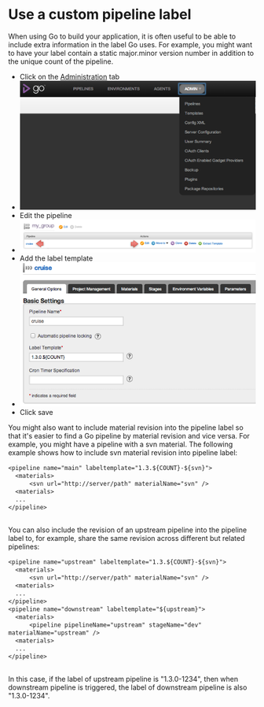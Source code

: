 # Use a custom pipeline label

When using Go to build your application, it is often useful to be able to include extra information in the label Go uses. For example, you might want to have your label contain a static major.minor version number in addition to the unique count of the pipeline.

-   Click on the [Administration](../navigations/administration_page.html) tab
-   ![](../resources/images/cruise/topnav_admin.png)
-   Edit the pipeline
-   ![](../resources/images/cruise/admin/2_edit_pipeline.png)
-   Add the label template
-   ![](../resources/images/cruise/admin/3_add_label_ui.png)
-   Click save

You might also want to include material revision into the pipeline label so that it's easier to find a Go pipeline by material revision and vice versa. For example, you might have a pipeline with a svn material. The following example shows how to include svn material revision into pipeline label:

``` {.code}
<pipeline name="main" labeltemplate="1.3.${COUNT}-${svn}">
  <materials>
      <svn url="http://server/path" materialName="svn" />
  <materials>
  ...
</pipeline>
  
```

You can also include the revision of an upstream pipeline into the pipeline label to, for example, share the same revision across different but related pipelines:

``` {.code}
<pipeline name="upstream" labeltemplate="1.3.${COUNT}-${svn}">
  <materials>
      <svn url="http://server/path" materialName="svn" />
  <materials>
  ...
</pipeline>
<pipeline name="downstream" labeltemplate="${upstream}">
  <materials>
      <pipeline pipelineName="upstream" stageName="dev" materialName="upstream" />
  <materials>
  ...
</pipeline>
  
```

In this case, if the label of upstream pipeline is "1.3.0-1234", then when downstream pipeline is triggered, the label of downstream pipeline is also "1.3.0-1234".